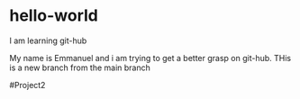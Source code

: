 # hello-world
I am learning git-hub

My name is Emmanuel and i am trying to get a better grasp on git-hub. THis is a new branch from the main branch 

#Project2
